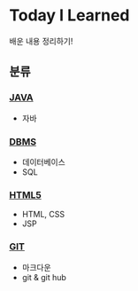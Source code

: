 # Today I Learned

배운 내용 정리하기!



## 분류

### [JAVA](./Java)

* 자바 

### [DBMS](./DBMS)

* 데이터베이스
* SQL

### [HTML5](./HTML5)

* HTML, CSS
* JSP

### [GIT](./Git)

* 마크다운
* git & git hub

